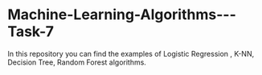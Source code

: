 # Machine-Learning-Algorithms---Task-7
In this repository you can find the examples of Logistic Regression , K-NN, Decision Tree, Random Forest algorithms.
